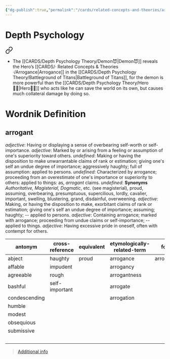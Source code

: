```yaml
---
{"dg-publish":true,"permalink":"/cards/related-concepts-and-theories/arrogance/","created":"2023-05-03T00:10:33.196+02:00","updated":"2023-05-03T00:13:46.326+02:00"}
---
```


# Depth Psychology 

<div class="transclusion internal-embed is-loaded"><a class="markdown-embed-link" href="/cards/depth-psychology-theory/hero/#2f8856" aria-label="Open link"><svg xmlns="http://www.w3.org/2000/svg" width="24" height="24" viewBox="0 0 24 24" fill="none" stroke="currentColor" stroke-width="2" stroke-linecap="round" stroke-linejoin="round" class="svg-icon lucide-link"><path d="M10 13a5 5 0 0 0 7.54.54l3-3a5 5 0 0 0-7.07-7.07l-1.72 1.71"></path><path d="M14 11a5 5 0 0 0-7.54-.54l-3 3a5 5 0 0 0 7.07 7.07l1.71-1.71"></path></svg></a><div class="markdown-embed">



- The [[CARDS/Depth Psychology Theory/Demon😈\|Demon😈]] reveals the Hero’s [[CARDS/· Related Concepts & Theories ·/Arrogance\|Arrogance]] in the [[CARDS/Depth Psychology Theory/Battleground of Titans\|Battleground of Titans]], for the demon is more powerful than the [[CARDS/Depth Psychology Theory/Hero🦸‍♂️\|Hero🦸‍♂️]] who acts like he can save the world on its own, but causes much collateral damage by doing so. 

</div></div>


# Wordnik Definition
## arrogant
*adjective*: Having or displaying a sense of overbearing self-worth or self-importance.
*adjective*: Marked by or arising from a feeling or assumption of one's superiority toward others.
*undefined*: Making or having the disposition to make unwarrantable claims of rank or estimation; giving one's self an undue degree of importance; aggressively haughty; full of assumption: applied to persons.
*undefined*: Characterized by arrogance; proceeding from an overestimate of one's importance or superiority to others: applied to things: as, <em>arrogant</em> claims.
*undefined*: <strong>Synonyms</strong> <em>Authoritative, Magisterial, Dogmatic</em>, etc. (see <internalXref urlencoded="magisterial">magisterial</internalXref>), proud, assuming, overbearing, presumptuous, supercilious, lordly, cavalier, important, swelling, blustering, grand, disdainful, overweening.
*adjective*: Making, or having the disposition to make, exorbitant claims of rank or estimation; giving one's self an undue degree of importance; assuming; haughty; -- applied to persons.
*adjective*: Containing arrogance; marked with arrogance; proceeding from undue claims or self-importance; -- applied to things.
*adjective*: Having <xref>excessive</xref> <xref>pride</xref> in oneself, often with <xref>contempt</xref> for others.

| antonym |cross-reference |equivalent |etymologically-related-term |form |same-context |synonym |
| --- | --- | --- | --- | --- | --- | --- |
| abject | haughty | proud | arrogance | arrogantly | confident | absolute |
| affable | impudent |  | arrogancy |  | cynical | absolutist |
| agreeable | rough |  | arrogantness |  | greedy | absolutistic |
| bashful | self-important |  | arrogate |  | haughty | affected |
| condescending |  |  | arrogation |  | ignorant | arbitrary |
| humble |  |  |  |  | imperious | aristocratic |
| modest |  |  |  |  | insolent | artificial |
| obsequious |  |  |  |  | lazy | assuming |
| submissive |  |  |  |  | selfish | assuming |
|  |  |  |  |  | stubborn | assumptive |

> [Additional info](https://www.wordnik.com/words/arrogant)